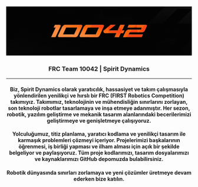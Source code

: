 <p align="center">
  <a href="https://github.com/Spirit-Dynamics" target="_blank" rel="noreferrer"><img src="https://github.com/Spirit-Dynamics/.github/blob/main/assets/papaya10042bannerB.png" alt="Spirit Dynamics Banner"></a>
</p>

<h3 align="center">
FRC Team 10042 | Spirit Dynamics
</h3>

<hr>

<h4 align="center">
Biz, Spirit Dynamics olarak yaratıcılık, hassasiyet ve takım çalışmasıyla yönlendirilen yenilikçi ve hırslı bir FRC (FIRST Robotics Competition) takımıyız. Takımımız, teknolojinin ve mühendisliğin sınırlarını zorlayan, son teknoloji robotlar tasarlamaya ve inşa etmeye adanmıştır. Her sezon, robotik, yazılım geliştirme ve mekanik tasarım alanlarındaki becerilerimizi geliştirmeye ve genişletmeye çalışıyoruz.
</h4>

<h4 align="center">
Yolculuğumuz, titiz planlama, yaratıcı kodlama ve yenilikçi tasarım ile karmaşık problemleri çözmeyi içeriyor. Projelerimizi başkalarının öğrenmesi, iş birliği yapması ve ilham alması için açık bir şekilde belgeliyor ve paylaşıyoruz. Tüm proje kodlarımızı, tasarım dosyalarımızı ve kaynaklarımızı GitHub depomuzda bulabilirsiniz.
</h4>

<h4 align="center">
Robotik dünyasında sınırları zorlamaya ve yeni çözümler üretmeye devam ederken bize katılın. 
</h4>


